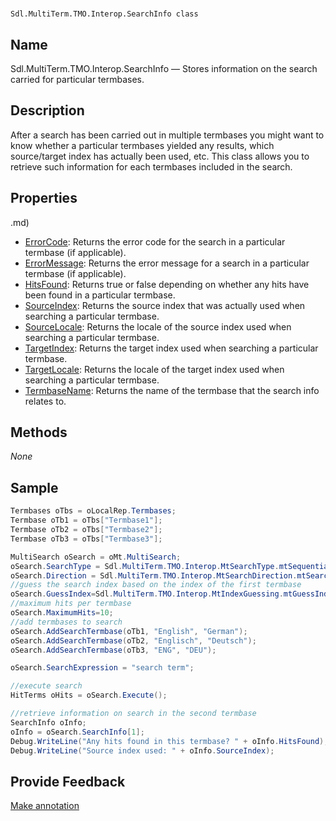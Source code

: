 

# 
    Sdl.MultiTerm.TMO.Interop.SearchInfo class




## Name

Sdl.MultiTerm.TMO.Interop.SearchInfo —          Stores information on the search carried for particular termbases.



## Description



After a search has been carried out in multiple termbases you might want to know whether a particular termbases yielded any results, which source/target index has actually been used, etc. This class allows you to retrieve such information for each termbases included in the search.



## Properties
.md)
* [ErrorCode](Sdl.MultiTerm.TMO.Interop.SearchInfo.ErrorCode.md): Returns the error code for the search in a particular termbase (if applicable).
* [ErrorMessage](Sdl.MultiTerm.TMO.Interop.SearchInfo.ErrorMessage.md): Returns the error message for a search in a particular termbase (if applicable).
* [HitsFound](Sdl.MultiTerm.TMO.Interop.SearchInfo.HitsFound.md): Returns true or false depending on whether any hits have been found in a particular termbase.
* [SourceIndex](Sdl.MultiTerm.TMO.Interop.SearchInfo.SourceIndex.md): Returns the source index that was actually used when searching a particular termbase.
* [SourceLocale](Sdl.MultiTerm.TMO.Interop.SearchInfo.SourceLocale.md): Returns the locale of the source index used when searching a particular termbase.
* [TargetIndex](Sdl.MultiTerm.TMO.Interop.SearchInfo.TargetIndex.md): Returns the target index used when searching a particular termbase.
* [TargetLocale](Sdl.MultiTerm.TMO.Interop.SearchInfo.TargetLocale.md): Returns the locale of the target index used when searching a particular termbase.
* [TermbaseName](Sdl.MultiTerm.TMO.Interop.SearchInfo.TermbaseName.md): Returns the name of the termbase that the search info relates to.




## Methods
*None*


## Sample


```cs
Termbases oTbs = oLocalRep.Termbases;
Termbase oTb1 = oTbs["Termbase1"];
Termbase oTb2 = oTbs["Termbase2"];
Termbase oTb3 = oTbs["Termbase3"];

MultiSearch oSearch = oMt.MultiSearch;
oSearch.SearchType = Sdl.MultiTerm.TMO.Interop.MtSearchType.mtSequential;
oSearch.Direction = Sdl.MultiTerm.TMO.Interop.MtSearchDirection.mtSearchDown;
//guess the search index based on the index of the first termbase
oSearch.GuessIndex=Sdl.MultiTerm.TMO.Interop.MtIndexGuessing.mtGuessIndex;
//maximum hits per termbase
oSearch.MaximumHits=10;
//add termbases to search
oSearch.AddSearchTermbase(oTb1, "English", "German");
oSearch.AddSearchTermbase(oTb2, "Englisch", "Deutsch");
oSearch.AddSearchTermbase(oTb3, "ENG", "DEU");

oSearch.SearchExpression = "search term";

//execute search
HitTerms oHits = oSearch.Execute();

//retrieve information on search in the second termbase
SearchInfo oInfo;
oInfo = oSearch.SearchInfo[1];
Debug.WriteLine("Any hits found in this termbase? " + oInfo.HitsFound);
Debug.WriteLine("Source index used: " + oInfo.SourceIndex);
```



## Provide Feedback

[Make annotation](mailto:sdk-feedback@sdl.com&amp;subject=Reference%20for%20Sdl.MultiTerm.TMO.Interop.SearchInfo)

